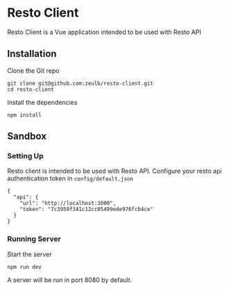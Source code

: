 # Resto Client

Resto Client is a Vue application intended to be used with Resto API

## Installation

Clone the Git repo

```
git clone git@github.com:zeulb/resto-client.git
cd resto-client
```

Install the dependencies

```
npm install
```

## Sandbox

### Setting Up

Resto client is intended to be used with Resto API.
Configure your resto api authentication token in `config/default.json`

```
{
  "api": {
    "url": "http://localhost:3000",
    "token": "7c3959f341c12cc05499ede976fcb4ce"
  }
}
```

### Running Server
Start the server

```
npm run dev
```

A server will be run in port 8080 by default.
